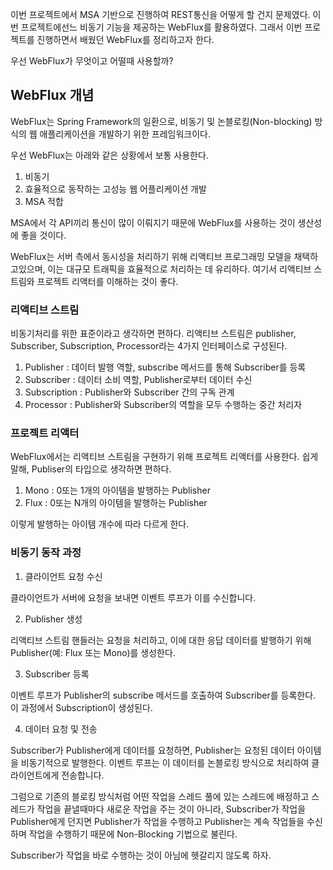 <p>이번 프로젝트에서 MSA 기반으로 진행하여 REST통신을 어떻게 할 건지 문제였다. 이번 프로젝트에선느 비동기 기능을 제공하는 WebFlux를 활용하였다. 그래서 이번 프로젝트를 진행하면서 배웠던 WebFlux를 정리하고자 한다.</p>
<p>우선 WebFlux가 무엇이고 어떨때 사용할까?</p>
<h2 id="webflux-개념">WebFlux 개념</h2>
<p>WebFlux는 Spring Framework의 일환으로, 비동기 및 논블로킹(Non-blocking) 방식의 웹 애플리케이션을 개발하기 위한 프레임워크이다.</p>
<p>우선 WebFlux는 아래와 같은 상황에서 보통 사용한다.</p>
<ol>
<li>비동기</li>
<li>효율적으로 동작하는 고성능 웹 어플리케이션 개발</li>
<li>MSA 적합</li>
</ol>
<p>MSA에서 각 API끼리 통신이 많이 이뤄지기 때문에 WebFlux를 사용하는 것이 생산성에 좋을 것이다.</p>
<p>WebFlux는 서버 측에서 동시성을 처리하기 위해 리액티브 프로그래밍 모델을 채택하고있으며, 이는 대규모 트래픽을 효율적으로 처리하는 데 유리하다. 여기서 리액티브 스트림와 프로젝트 리액터를 이해하는 것이 좋다.</p>
<h3 id="리액티브-스트림">리액티브 스트림</h3>
<p>비동기처리를 위한 표준이라고 생각하면 편하다. 리액티브 스트림은 publisher, Subscriber, Subscription, Processor라는 4가지 인터페이스로 구성된다.</p>
<ol>
<li>Publisher : 데이터 발행 역할, subscribe 메서드를 통해 Subscriber를 등록</li>
<li>Subscriber : 데이터 소비 역할, Publisher로부터 데이터 수신</li>
<li>Subscription : Publisher와 Subscriber 간의 구독 관계</li>
<li>Processor : Publisher와 Subscriber의 역할을 모두 수행하는 중간 처리자</li>
</ol>
<h3 id="프로젝트-리액터">프로젝트 리액터</h3>
<p>WebFlux에서는 리액티브 스트림을 구현하기 위해 프로젝트 리액터를 사용한다. 쉽게 말해, Publiser의 타입으로 생각하면 편하다.</p>
<ol>
<li>Mono : 0또는 1개의 아이템을 발행하는 Publisher</li>
<li>Flux : 0또는 N개의 아이템을 발행하는 Publisher</li>
</ol>
<p>이렇게 발행하는 아이템 개수에 따라 다르게 한다.</p>
<h3 id="비동기-동작-과정">비동기 동작 과정</h3>
<ol>
<li>클라이언트 요청 수신</li>
</ol>
<p>클라이언트가 서버에 요청을 보내면 이벤트 루프가 이를 수신합니다.</p>
<ol start="2">
<li>Publisher 생성</li>
</ol>
<p>리액티브 스트림 핸들러는 요청을 처리하고, 이에 대한 응답 데이터를 발행하기 위해 Publisher(예: Flux 또는 Mono)를 생성한다.</p>
<ol start="3">
<li>Subscriber 등록</li>
</ol>
<p>이벤트 루프가 Publisher의 subscribe 메서드를 호출하여 Subscriber를 등록한다. 이 과정에서 Subscription이 생성된다.</p>
<ol start="4">
<li>데이터 요청 및 전송</li>
</ol>
<p>Subscriber가 Publisher에게 데이터를 요청하면, Publisher는 요청된 데이터 아이템을 비동기적으로 발행한다. 이벤트 루프는 이 데이터를 논블로킹 방식으로 처리하여 클라이언트에게 전송합니다.</p>
<p>그럼으로 기존의 블로킹 방식처럼 어떤 작업을 스레드 풀에 있는 스레드에 배정하고 스레드가 작업을 끝낼때마다 새로운 작업을 주는 것이 아니라, Subscriber가 작업을 Publisher에게 던지면 Publisher가 작업을 수행하고 Publisher는 계속 작업들을 수신하며 작업을 수행하기 때문에 Non-Blocking 기법으로 불린다.</p>
<p>Subscriber가 작업을 바로 수행하는 것이 아님에 헷갈리지 않도록 하자.</p>